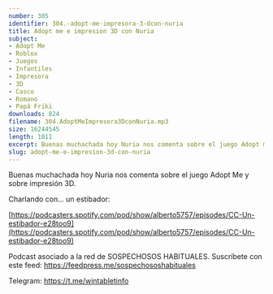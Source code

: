 ```yaml
---
number: 305
identifier: 304.-adopt-me-impresora-3-dcon-nuria
title: Adopt me e impresion 3D con Nuria
subject:
- Adopt Me
- Roblox
- Juegos
- Infantiles
- Impresora
- 3D
- Casco
- Romano
- Papá Friki
downloads: 824
filename: 304.AdoptMeImpresora3DconNuria.mp3
size: 16244545
length: 1011
excerpt: Buenas muchachada hoy Nuria nos comenta sobre el juego Adopt me y sobre impresión 3D
slug: adopt-me-e-impresion-3d-con-nuria
---
```

Buenas muchachada hoy Nuria nos comenta sobre el juego Adopt Me y sobre impresión 3D.

Charlando con... un estibador:

[https://podcasters.spotify.com/pod/show/alberto5757/episodes/CC-Un-estibador-e28too9](https://podcasters.spotify.com/pod/show/alberto5757/episodes/CC-Un-estibador-e28too9)

Podcast asociado a la red de SOSPECHOSOS HABITUALES. Suscríbete con este feed: https://feedpress.me/sospechososhabituales

Telegram: https://t.me/wintabletinfo